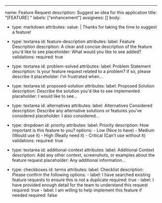 ---
name: Feature Request
description: Suggest an idea for this application
title: "[FEATURE] "
labels: ["enhancement"]
assignees: []
body:
  - type: markdown
    attributes:
      value: |
        Thanks for taking the time to suggest a feature!

  - type: textarea
    id: feature-description
    attributes:
      label: Feature Description
      description: A clear and concise description of the feature you'd like to see
      placeholder: What would you like to see added?
    validations:
      required: true

  - type: textarea
    id: problem-solved
    attributes:
      label: Problem Statement
      description: Is your feature request related to a problem? If so, please describe it
      placeholder: I'm frustrated when...

  - type: textarea
    id: proposed-solution
    attributes:
      label: Proposed Solution
      description: Describe the solution you'd like to see implemented
      placeholder: I would like to see...

  - type: textarea
    id: alternatives
    attributes:
      label: Alternatives Considered
      description: Describe any alternative solutions or features you've considered
      placeholder: I also considered...

  - type: dropdown
    id: priority
    attributes:
      label: Priority
      description: How important is this feature to you?
      options:
        - Low (Nice to have)
        - Medium (Would use it)
        - High (Really need it)
        - Critical (Can't use without it)
    validations:
      required: true

  - type: textarea
    id: additional-context
    attributes:
      label: Additional Context
      description: Add any other context, screenshots, or examples about the feature request
      placeholder: Any additional information...

  - type: checkboxes
    id: terms
    attributes:
      label: Checklist
      description: Please confirm the following
      options:
        - label: I have searched existing feature requests to ensure this is not a duplicate
          required: true
        - label: I have provided enough detail for the team to understand this request
          required: true
        - label: I am willing to help implement this feature if needed
          required: false